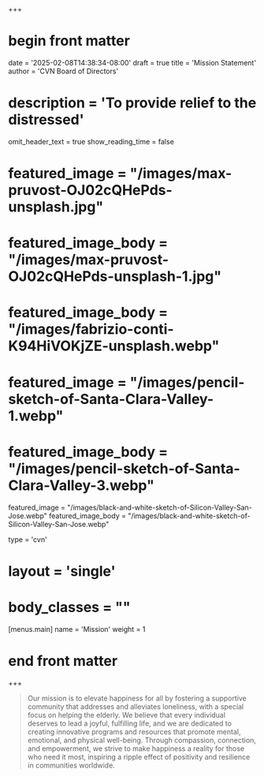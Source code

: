 +++
# begin front matter

date = '2025-02-08T14:38:34-08:00'
draft = true
title = 'Mission Statement'
author = 'CVN Board of Directors'
# description = 'To provide relief to the distressed'
omit_header_text =   true
show_reading_time = false

# featured_image = "/images/max-pruvost-OJ02cQHePds-unsplash.jpg"
# featured_image_body = "/images/max-pruvost-OJ02cQHePds-unsplash-1.jpg"
# featured_image_body = "/images/fabrizio-conti-K94HiVOKjZE-unsplash.webp"
# featured_image = "/images/pencil-sketch-of-Santa-Clara-Valley-1.webp"
# featured_image_body = "/images/pencil-sketch-of-Santa-Clara-Valley-3.webp"
featured_image = "/images/black-and-white-sketch-of-Silicon-Valley-San-Jose.webp"
featured_image_body = "/images/black-and-white-sketch-of-Silicon-Valley-San-Jose.webp"


type = 'cvn'
# layout = 'single'
# body_classes = ""

[menus.main]
  name = 'Mission'
  weight = 1

# end front matter
+++

<!-- ![SF Bay Pencil sketch](</images/San-Francisco-South-Bay-pencil-sketch.webp>) -->

> Our mission is to elevate happiness for all by fostering a supportive community that addresses and alleviates loneliness, with a special focus on helping the elderly. We believe that every individual deserves to lead a joyful, fulfilling life, and we are dedicated to creating innovative programs and resources that promote mental, emotional, and physical well-being. Through compassion, connection, and empowerment, we strive to make happiness a reality for those who need it most, inspiring a ripple effect of positivity and resilience in communities worldwide.